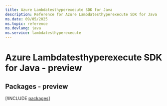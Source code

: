 ```yaml
---
title: Azure Lambdatesthyperexecute SDK for Java
description: Reference for Azure Lambdatesthyperexecute SDK for Java
ms.date: 09/05/2025
ms.topic: reference
ms.devlang: java
ms.service: lambdatesthyperexecute
---
```

# Azure Lambdatesthyperexecute SDK for Java - preview
## Packages - preview
[!INCLUDE [packages](lambdatesthyperexecute-index.md)]